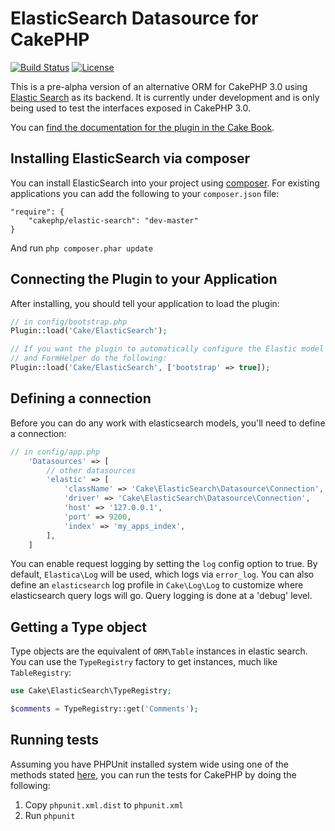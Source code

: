 # ElasticSearch Datasource for CakePHP

[![Build Status](https://api.travis-ci.org/cakephp/elastic-search.png)](https://travis-ci.org/cakephp/elastic-search)
[![License](https://poser.pugx.org/cakephp/elastic-search/license.svg)](https://packagist.org/packages/cakephp/elastic-search)

This is a pre-alpha version of an alternative ORM for CakePHP 3.0 using [Elastic Search](http://www.elasticsearch.org/)
as its backend. It is currently under development and is only being used to test the
interfaces exposed in CakePHP 3.0.

You can [find the documentation for the plugin in the Cake Book](http://book.cakephp.org/3.0/en/elasticsearch.html).

## Installing ElasticSearch via composer

You can install ElasticSearch into your project using
[composer](http://getcomposer.org). For existing applications you can add the
following to your `composer.json` file:

    "require": {
        "cakephp/elastic-search": "dev-master"
    }

And run `php composer.phar update`

## Connecting the Plugin to your Application

After installing, you should tell your application to load the plugin:

```php
// in config/bootstrap.php
Plugin::load('Cake/ElasticSearch');

// If you want the plugin to automatically configure the Elastic model provider
// and FormHelper do the following:
Plugin::load('Cake/ElasticSearch', ['bootstrap' => true]);
```

## Defining a connection

Before you can do any work with elasticsearch models, you'll need to define
a connection:

```php
// in config/app.php
    'Datasources' => [
        // other datasources
        'elastic' => [
            'className' => 'Cake\ElasticSearch\Datasource\Connection',
            'driver' => 'Cake\ElasticSearch\Datasource\Connection',
            'host' => '127.0.0.1',
            'port' => 9200,
            'index' => 'my_apps_index',
        ],
    ]
```

You can enable request logging by setting the `log` config option to true. By
default, `Elastica\Log` will be used, which logs via `error_log`. You can also
define an `elasticsearch` log profile in `Cake\Log\Log` to customize where
elasticsearch query logs will go. Query logging is done at a 'debug' level.

## Getting a Type object

Type objects are the equivalent of `ORM\Table` instances in elastic search. You can
use the `TypeRegistry` factory to get instances, much like `TableRegistry`:

```php
use Cake\ElasticSearch\TypeRegistry;

$comments = TypeRegistry::get('Comments');
```

## Running tests

Assuming you have PHPUnit installed system wide using one of the methods stated
[here](http://phpunit.de/manual/current/en/installation.html), you can run the
tests for CakePHP by doing the following:

1. Copy `phpunit.xml.dist` to `phpunit.xml`
2. Run `phpunit`
